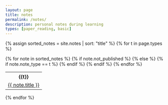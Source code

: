```yaml
---
layout: page
title: notes
permalink: /notes/
description: personal notes during learning
types: [paper_reading, basic]
---
```


{% assign sorted_notes = site.notes | sort: "title" %}
{% for t in page.types %}
<table>
  <tr>
    <th>{{t}}</th>
  </tr>
  {% for note in sorted_notes %}
    {% if note.not_published %}
    {% else %}
    {% if note.note_type == t %}
        <tr>
            <td>
                <a href="{{ note.url | relative_url }}">{{ note.title }}</a>
            </td>
        </tr>
    {% endif %}
    {% endif %}
  {% endfor %}
</table>
{% endfor %}
